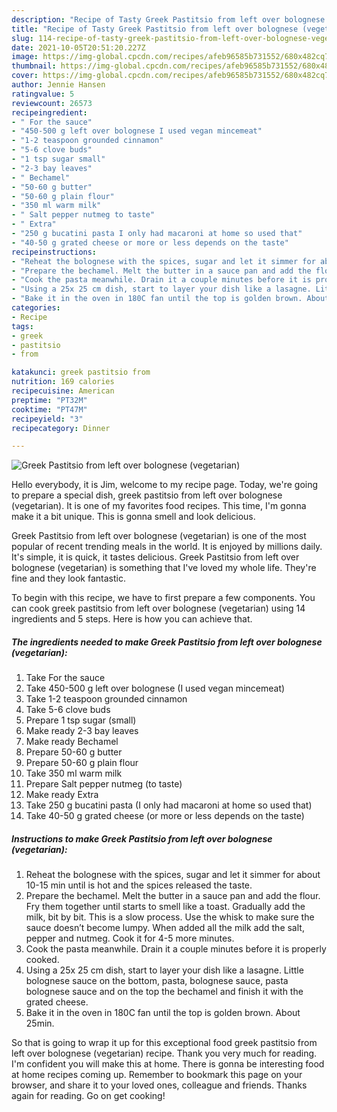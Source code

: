 ```yaml
---
description: "Recipe of Tasty Greek Pastitsio from left over bolognese (vegetarian)"
title: "Recipe of Tasty Greek Pastitsio from left over bolognese (vegetarian)"
slug: 114-recipe-of-tasty-greek-pastitsio-from-left-over-bolognese-vegetarian
date: 2021-10-05T20:51:20.227Z
image: https://img-global.cpcdn.com/recipes/afeb96585b731552/680x482cq70/greek-pastitsio-from-left-over-bolognese-vegetarian-recipe-main-photo.jpg
thumbnail: https://img-global.cpcdn.com/recipes/afeb96585b731552/680x482cq70/greek-pastitsio-from-left-over-bolognese-vegetarian-recipe-main-photo.jpg
cover: https://img-global.cpcdn.com/recipes/afeb96585b731552/680x482cq70/greek-pastitsio-from-left-over-bolognese-vegetarian-recipe-main-photo.jpg
author: Jennie Hansen
ratingvalue: 5
reviewcount: 26573
recipeingredient:
- " For the sauce"
- "450-500 g left over bolognese I used vegan mincemeat"
- "1-2 teaspoon grounded cinnamon"
- "5-6 clove buds"
- "1 tsp sugar small"
- "2-3 bay leaves"
- " Bechamel"
- "50-60 g butter"
- "50-60 g plain flour"
- "350 ml warm milk"
- " Salt pepper nutmeg to taste"
- " Extra"
- "250 g bucatini pasta I only had macaroni at home so used that"
- "40-50 g grated cheese or more or less depends on the taste"
recipeinstructions:
- "Reheat the bolognese with the spices, sugar and let it simmer for about 10-15 min until is hot and the spices released the taste."
- "Prepare the bechamel. Melt the butter in a sauce pan and add the flour. Fry them together until starts to smell like a toast. Gradually add the milk, bit by bit. This is a slow process. Use the whisk to make sure the sauce doesn’t become lumpy. When added all the milk add the salt, pepper and nutmeg. Cook it for 4-5 more minutes."
- "Cook the pasta meanwhile. Drain it a couple minutes before it is properly cooked."
- "Using a 25x 25 cm dish, start to layer your dish like a lasagne. Little bolognese sauce on the bottom, pasta, bolognese sauce, pasta bolognese sauce and on the top the bechamel and finish it with the grated cheese."
- "Bake it in the oven in 180C fan until the top is golden brown. About 25min."
categories:
- Recipe
tags:
- greek
- pastitsio
- from

katakunci: greek pastitsio from 
nutrition: 169 calories
recipecuisine: American
preptime: "PT32M"
cooktime: "PT47M"
recipeyield: "3"
recipecategory: Dinner

---
```



![Greek Pastitsio from left over bolognese (vegetarian)](https://img-global.cpcdn.com/recipes/afeb96585b731552/680x482cq70/greek-pastitsio-from-left-over-bolognese-vegetarian-recipe-main-photo.jpg)

Hello everybody, it is Jim, welcome to my recipe page. Today, we're going to prepare a special dish, greek pastitsio from left over bolognese (vegetarian). It is one of my favorites food recipes. This time, I'm gonna make it a bit unique. This is gonna smell and look delicious.



Greek Pastitsio from left over bolognese (vegetarian) is one of the most popular of recent trending meals in the world. It is enjoyed by millions daily. It's simple, it is quick, it tastes delicious. Greek Pastitsio from left over bolognese (vegetarian) is something that I've loved my whole life. They're fine and they look fantastic.


To begin with this recipe, we have to first prepare a few components. You can cook greek pastitsio from left over bolognese (vegetarian) using 14 ingredients and 5 steps. Here is how you can achieve that.

<!--inarticleads1-->

##### The ingredients needed to make Greek Pastitsio from left over bolognese (vegetarian):

1. Take  For the sauce
1. Take 450-500 g left over bolognese (I used vegan mincemeat)
1. Take 1-2 teaspoon grounded cinnamon
1. Take 5-6 clove buds
1. Prepare 1 tsp sugar (small)
1. Make ready 2-3 bay leaves
1. Make ready  Bechamel
1. Prepare 50-60 g butter
1. Prepare 50-60 g plain flour
1. Take 350 ml warm milk
1. Prepare  Salt pepper nutmeg (to taste)
1. Make ready  Extra
1. Take 250 g bucatini pasta (I only had macaroni at home so used that)
1. Take 40-50 g grated cheese (or more or less depends on the taste)




<!--inarticleads2-->

##### Instructions to make Greek Pastitsio from left over bolognese (vegetarian):

1. Reheat the bolognese with the spices, sugar and let it simmer for about 10-15 min until is hot and the spices released the taste.
1. Prepare the bechamel. Melt the butter in a sauce pan and add the flour. Fry them together until starts to smell like a toast. Gradually add the milk, bit by bit. This is a slow process. Use the whisk to make sure the sauce doesn’t become lumpy. When added all the milk add the salt, pepper and nutmeg. Cook it for 4-5 more minutes.
1. Cook the pasta meanwhile. Drain it a couple minutes before it is properly cooked.
1. Using a 25x 25 cm dish, start to layer your dish like a lasagne. Little bolognese sauce on the bottom, pasta, bolognese sauce, pasta bolognese sauce and on the top the bechamel and finish it with the grated cheese.
1. Bake it in the oven in 180C fan until the top is golden brown. About 25min.




So that is going to wrap it up for this exceptional food greek pastitsio from left over bolognese (vegetarian) recipe. Thank you very much for reading. I'm confident you will make this at home. There is gonna be interesting food at home recipes coming up. Remember to bookmark this page on your browser, and share it to your loved ones, colleague and friends. Thanks again for reading. Go on get cooking!
